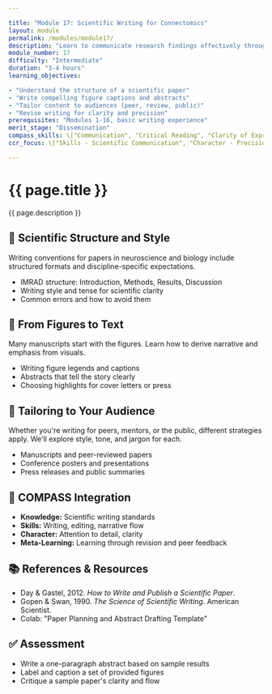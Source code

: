 ```yaml
---

title: "Module 17: Scientific Writing for Connectomics"
layout: module
permalink: /modules/module17/
description: "Learn to communicate research findings effectively through scientific writing for papers, posters, and presentations."
module_number: 17
difficulty: "Intermediate"
duration: "3-4 hours"
learning_objectives:

- "Understand the structure of a scientific paper"
- "Write compelling figure captions and abstracts"
- "Tailor content to audiences (peer, review, public)"
- "Revise writing for clarity and precision"
prerequisites: "Modules 1-16, basic writing experience"
merit_stage: "Dissemination"
compass_skills: \["Communication", "Critical Reading", "Clarity of Expression"]
ccr_focus: \["Skills - Scientific Communication", "Character - Precision"]

---
```


<div class="main-content">
  <div class="hero">
    <div class="hero-content">
      <h1>{{ page.title }}</h1>
      <p class="hero-subtitle">{{ page.description }}</p>
    </div>
  </div>

  <div class="cards-grid module-cards">
<div class="card module-card">
    <h2>📜 Scientific Structure and Style</h2>
    <p>Writing conventions for papers in neuroscience and biology include structured formats and discipline-specific expectations.</p>
    <ul>
      <li>IMRAD structure: Introduction, Methods, Results, Discussion</li>
      <li>Writing style and tense for scientific clarity</li>
      <li>Common errors and how to avoid them</li>
    </ul>
  </div>

  <div class="card module-card">
    <h2>📃 From Figures to Text</h2>
    <p>Many manuscripts start with the figures. Learn how to derive narrative and emphasis from visuals.</p>
    <ul>
      <li>Writing figure legends and captions</li>
      <li>Abstracts that tell the story clearly</li>
      <li>Choosing highlights for cover letters or press</li>
    </ul>
  </div>

  <div class="card module-card">
    <h2>💊 Tailoring to Your Audience</h2>
    <p>Whether you're writing for peers, mentors, or the public, different strategies apply. We'll explore style, tone, and jargon for each.</p>
    <ul>
      <li>Manuscripts and peer-reviewed papers</li>
      <li>Conference posters and presentations</li>
      <li>Press releases and public summaries</li>
    </ul>
  </div>

  <div class="card module-card">
    <h2>🌟 COMPASS Integration</h2>
    <ul>
      <li><strong>Knowledge:</strong> Scientific writing standards</li>
      <li><strong>Skills:</strong> Writing, editing, narrative flow</li>
      <li><strong>Character:</strong> Attention to detail, clarity</li>
      <li><strong>Meta-Learning:</strong> Learning through revision and peer feedback</li>
    </ul>
  </div>

  <div class="card module-card">
    <h2>📚 References & Resources</h2>
    <ul>
      <li>Day & Gastel, 2012. <em>How to Write and Publish a Scientific Paper</em>.</li>
      <li>Gopen & Swan, 1990. <em>The Science of Scientific Writing</em>. American Scientist.</li>
      <li>Colab: "Paper Planning and Abstract Drafting Template"</li>
    </ul>
  </div>

  <div class="card module-card">
    <h2>✅ Assessment</h2>
    <ul>
      <li>Write a one-paragraph abstract based on sample results</li>
      <li>Label and caption a set of provided figures</li>
      <li>Critique a sample paper's clarity and flow</li>
    </ul>
  </div>
</div>
</div>
